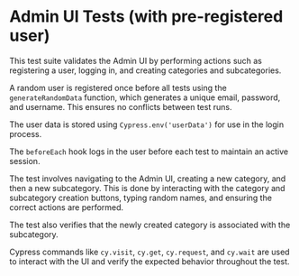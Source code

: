 # Admin UI Tests (with pre-registered user)

This test suite validates the Admin UI by performing actions such as registering a user, logging in, and creating categories and subcategories. 

A random user is registered once before all tests using the `generateRandomData` function, which generates a unique email, password, and username. This ensures no conflicts between test runs. 

The user data is stored using `Cypress.env('userData')` for use in the login process. 

The `beforeEach` hook logs in the user before each test to maintain an active session. 

The test involves navigating to the Admin UI, creating a new category, and then a new subcategory. This is done by interacting with the category and subcategory creation buttons, typing random names, and ensuring the correct actions are performed. 

The test also verifies that the newly created category is associated with the subcategory. 

Cypress commands like `cy.visit`, `cy.get`, `cy.request`, and `cy.wait` are used to interact with the UI and verify the expected behavior throughout the test.



